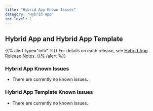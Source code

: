 ```yaml
---
title: "Hybrid App Known Issues"
category: "Hybrid App"
toc-level: 1
---
```


## Hybrid App and Hybrid App Template

{{% alert type="info" %}}
For details on each release, see [Hybrid App Release Notes](index).
{{% /alert %}}

### Hybrid App Known Issues

* There are currently no known issues.

### Hybrid App Template Known Issues

* There are currently no known issues.
